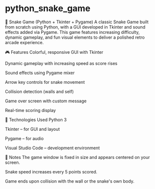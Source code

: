 # python_snake_game
🐍 Snake Game (Python + Tkinter + Pygame)
A classic Snake Game built from scratch using Python, with a GUI developed in Tkinter and sound effects added via Pygame. This game features increasing difficulty, dynamic gameplay, and fun visual elements to deliver a polished retro arcade experience.


🎮 Features
Colorful, responsive GUI with Tkinter

Dynamic gameplay with increasing speed as score rises

Sound effects using Pygame mixer

Arrow key controls for snake movement

Collision detection (walls and self)

Game over screen with custom message

Real-time scoring display

🚀 Technologies Used
Python 3

Tkinter – for GUI and layout

Pygame – for audio

Visual Studio Code – development environment

📌 Notes
The game window is fixed in size and appears centered on your screen.

Snake speed increases every 5 points scored.

Game ends upon collision with the wall or the snake's own body.


